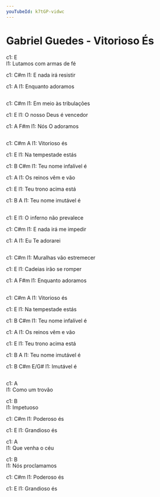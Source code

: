 ```yaml
---
youTubeId: k7tGP-vidwc
---
```


# Gabriel Guedes - Vitorioso És

c1: E  
l1: Lutamos com armas de fé

c1:    C#m
l1: E nada irá resistir

c1:     A
l1: Enquanto adoramos

## 

c1:    C#m
l1: Em meio às tribulações

c1:    E
l1: O nosso Deus é vencedor

c1:     A     F#m
l1: Nós O adoramos

## 

c1: C#m         A
l1:   Vitorioso és

c1:                 E
l1: Na tempestade estás

c1:      B             C#m
l1: Teu nome infalível é

c1:                 A
l1: Os reinos vêm e vão

c1:                   E
l1: Teu trono acima está

c1:      B            A
l1: Teu nome imutável é

## 

c1:     E
l1: O inferno não prevalece

c1:    C#m
l1: E nada irá me impedir

c1:            A
l1: Eu Te  adorarei

## 

c1:    C#m
l1: Muralhas vão estremecer

c1:    E
l1: Cadeias irão se romper

c1:    A         F#m
l1: Enquanto adoramos

## 

c1: C#m         A
l1:   Vitorioso és

c1:                 E
l1: Na tempestade estás

c1:      B             C#m
l1: Teu nome infalível é

c1:                 A
l1: Os reinos vêm e vão

c1:                   E
l1: Teu trono acima está

c1:      B            A
l1: Teu nome imutável é

c1: B   C#m  E/G#
l1: Imutável é

## 

c1: A  
l1:  Como um trovão

c1: B  
l1:  Impetuoso

c1:      C#m
l1: Poderoso és

c1:       E
l1: Grandioso és

c1: A  
l1:  Que venha o céu

c1: B  
l1:  Nós proclamamos

c1:      C#m
l1: Poderoso és

c1:       E
l1: Grandioso és